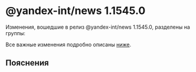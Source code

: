 # @yandex-int/news 1.1545.0

<!-- ЧЕЛОВЕЧЕСКОЕ ВСТУПЛЕНИЕ -->

Изменения, вошедшие в релиз @yandex-int/news 1.1545.0, разделены на группы:

Все важные изменения подробно описаны [ниже](#Пояснения).

## Пояснения

